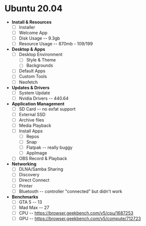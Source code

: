 # Ubuntu 20.04

- **Install & Resources**
  - [ ] Installer
  - [ ] Welcome App
  - [ ] Disk Usage -- 9.3gb
  - [ ] Resource Usage -- 870mb - 109/199
- **Desktop & Apps**
  - [ ] Desktop Environment
    - [ ] Style & Theme
    - [ ] Backgrounds
  - [ ] Default Apps
  - [ ] Custom Tools
  - [ ] Neofetch
- **Updates & Drivers**
  - [ ] System Update
  - [ ] Nvidia Drivers -- 440.64
- **Application Management**
  - [ ] SD Card -- no exfat support
  - [ ] External SSD
  - [ ] Archive files
  - [ ] Media Playback
  - [ ] Install Apps
    - [ ] Repos
    - [ ] Snap
    - [ ] Flatpak -- really buggy
    - [ ] AppImage
  - [ ] OBS Record & Playback
- **Networking**
  - [ ] DLNA/Samba Sharing
  - [ ] Discovery
  - [ ] Direct Connect
  - [ ] Printer
  - [ ] Bluetooth -- controller "connected" but didn't work
- **Benchmarks**
  - [ ] GTA 5 -- 13
  - [ ] Mad Max -- 27
  - [ ] CPU -- https://browser.geekbench.com/v5/cpu/1687253
  - [ ] GPU -- https://browser.geekbench.com/v5/compute/712723
